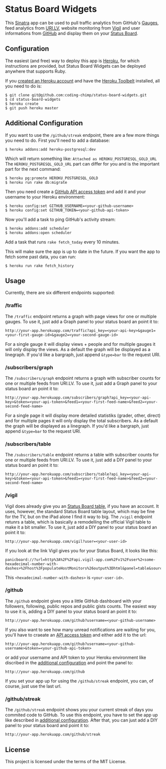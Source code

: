 # Status Board Widgets #

This [Sinatra][1] app can be used to pull traffic analytics from GitHub's [Gauges][2], feed analytics from [URI.LV][3], website monitoring from [Vigil][4] and user informations from [GitHub][5] and display them on your [Status Board][6].

## Configuration ##

The easiest (and free) way to deploy this app is [Heroku][7], for which instructions are provided, but Status Board Widgets can be deployed anywhere that supports Ruby.

If you [created an Heroku account][8] and have the [Heroku Toolbelt][9] installed, all you need to do is:

    $ git clone git@github.com:coding-chimp/status-board-widgets.git
    $ cd status-board-widgets
    $ heroku create
    $ git push heroku master

## Additional Configuration  ##

If you want to use the `/github/streak` endpoint, there are a few more things you need to do.
First you'll need to add a database:

    $ heroku addons:add heroku-postgresql:dev

Which will return something like: `Attached as HEROKU_POSTGRESQL_GOLD_URL`
The `HEROKU_POSTGRESQL_GOLD_URL` part can differ for you and is the important part for the next command:

    $ heroku pg:promote HEROKU_POSTGRESQL_GOLD
    $ heroku run rake db:migrate

Then you need create a [GitHub API access token][11] and add it and your username to your Heroku environment:
    
    $ heroku config:set GITHUB_USERNAME=<your-github-username>
    $ heroku config:set GITHUB_TOKEN=<your-github-api-token>

Now you'll add a task to ping GitHub's activity stream:

    $ heroku addons:add scheduler
    $ heroku addons:open scheduler

Add a task that runs `rake fetch_today` every 10 minutes.

This will make sure the app is up to date in the future. If you want the app to fetch some past data, you can run:

    $ heroku run rake fetch_history

## Usage ##

Currently, there are six different endpoints supported:

### /traffic ###

The `/traffic` endpoint returns a graph with page views for one or multiple gauges. To use it, just add a Graph panel to your status board an point it to:

    http://your-app.herokuapp.com/traffic?api_key=<your-api-key>&gauge1=<your-first-gauge-id>&gauge2=<your-second-gauge-id>

For a single gauge it will display views + people and for multiple gauges it will only display the views. As a default the graph will be displayed as a linegraph. If you'd like a bargraph, just append `&type=bar` to the request URI.

### /subscribers/graph  ###

The `/subscribers/graph` endpoint returns a graph with subscriber counts for one or multiple feeds from URI.LV. To use it, just add a Graph panel to your status board an point it to:

    http://your-app.herokuapp.com/subscribers/graph?api_key=<your-api-key>&token=<your-api-token>&feed1=<your-first-feed-name>&feed2=<your-second-feed-name>

For a single page it will display more detailed statistiks (grader, other, direct) and for multiple pages it will only display the total subscribers. As a default the graph will be displayed as a linegraph. If you'd like a bargraph, just append `&type=bar` to the request URI.

### /subscribers/table  ###

The `/subscribers/table` endpoint returns a table with subscriber counts for one or multiple feeds from URI.LV. To use it, just add a DIY panel to your status board an point it to:

    http://your-app.herokuapp.com/subscribers/table?api_key=<your-api-key>&token=<your-api-token>&feed1=<your-first-feed-name>&feed2=<your-second-feed-name>

### /vigil ###

Vigil does already give you an [Status Board table][10], if you have an account. It uses, however, the standard Status Board table layout, which may be fine for the TV, but on the iPad alone I find it way to big. The `/vigil` endpoint retunrs a table, which is basically a remodelling the official Vigil table to make it a bit smaller. To use it, just add a DIY panel to your status board an point it to:

    http://your-app.herokuapp.com/vigil?user=<your-user-id>

If you look at the link Vigil gives you for your Status Board, it looks like this:
    
    panicboard://?url=http%3A%2F%2Fapi.vigil-app.com%2Fv1%2Fuser%2<some-hexadecimal-number-with-dashes>%2Fhost%3FpopulateHostMonitors%26output%3Dhtml&panel=table&sourceDisplayName=Vigil

This `<hexadecimal-number-with-dashes>` is `<your-user-id>`.

### /github ###

The `/github` endpoint gives you a little GitHub dashboard with your followers, following, public repos and public gists counts. The easiest way to use it is, adding a DIY panel to your status board an point it to:

    http://your-app.herokuapp.com/github?username=<your-github-username>

If you also want to see how many unread notifications are waiting for you, you'll have to craeate an [API access token][11] and either add it to the url:

    http://your-app.herokuapp.com/github?username=<your-github-username>&token=<your-github-api-token>

or add your username and API token to your Heroku environment like discribed in the [additional configuration][12] and point the panel to:

    http://your-app.herokuapp.com/github

If you set your app up for using the `/github/streak` endpoint, you can, of course, just use the last url.

### /github/streak ###

The `/github/streak` endpoint shows you your current streak of days you commited code to GitHub. To use this endpoint, you have to set the app up like described in [additional configuration][12]. After that, you can just add a DIY panel to your status board and point it to:

    http://your-app.herokuapp.com/github/streak

## License ##

This project is licensed under the terms of the MIT License.

[1]: http://www.sinatrarb.com
[2]: http://get.gaug.es
[3]: http://uri.lv
[4]: http://vigil-app.com
[5]: http://github.com
[6]: http://panic.com/statusboard/
[7]: http://heroku.com
[8]: https://id.heroku.com/signup/devcenter
[9]: https://toolbelt.heroku.com
[10]: http://status.vigil-app.com
[11]: https://github.com/settings/applications
[12]: #additionalconfiguration
